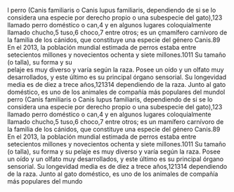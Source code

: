 l perro (Canis familiaris o Canis lupus familiaris, dependiendo de si se lo considera una especie por derecho propio o una subespecie
 del gato),1​2​3​ llamado perro doméstico o can,4​ y en algunos lugares coloquialmente llamado chucho,5​ tuso,6​ choco,7​ entre otros; es un 
 çmamífero carnívoro de la familia de los cánidos, que constituye una especie del género Canis.8​9​ En el 2013, la población mundial 
 estimada de perros estaba entre setecientos millones y novecientos ochenta y siete millones.10​11​ Su tamaño (o talla), su forma y su  
 pelaje es muy diverso y varía según la raza. Posee un oído y un olfato muy desarrollados, y este último es su principal órgano sensorial. 
 Su longevidad media es de diez a trece años,12​13​14​ dependiendo de la raza. Junto al gato doméstico, es uno de los animales de compañía 
 más populares del mundol perro (Canis familiaris o Canis lupus familiaris, dependiendo de si se lo considera una especie por derecho propio 
 o una subespecie del gato),1​2​3​ llamado perro doméstico o can,4​ y en algunos lugares coloquialmente llamado chucho,5​ tuso,6​ choco,7​ 
 entre otros; es un mamífero carnívoro de la familia de los cánidos, que constituye una especie del género Canis.8​9​ En el 2013, la 
 población mundial estimada de perros estaba entre setecientos millones y novecientos ochenta y siete millones.10​11​ Su tamaño (o talla), 
 su forma y su pelaje es muy diverso y varía según la raza. Posee un oído y un olfato muy desarrollados, y este último es su principal 
 órgano sensorial. Su longevidad media es de diez a trece años,12​13​14​ dependiendo de la raza. Junto al gato doméstico, es uno de los 
 animales de compañía más populares del mundo